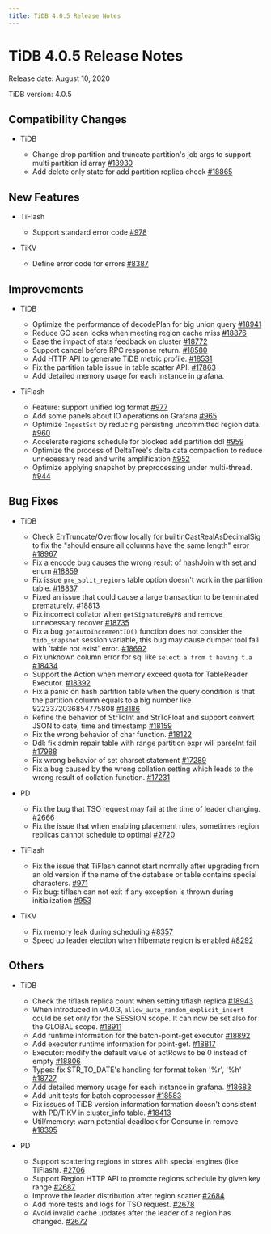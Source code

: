 ```yaml
---
title: TiDB 4.0.5 Release Notes
---
```


# TiDB 4.0.5 Release Notes

Release date: August 10, 2020

TiDB version: 4.0.5

## Compatibility Changes

+ TiDB

    - Change drop partition and truncate partition's job args to support multi partition id array [#18930](https://github.com/pingcap/tidb/pull/18930)
    - Add delete only state for add partition replica check [#18865](https://github.com/pingcap/tidb/pull/18865)

## New Features

+ TiFlash

    - Support standard error code [#978](https://github.com/pingcap/tics/pull/978)
    
+ TiKV

     - Define error code for errors [#8387](https://github.com/tikv/tikv/pull/8387)
     
## Improvements

+ TiDB

    - Optimize the performance of decodePlan for big union query [#18941](https://github.com/pingcap/tidb/pull/18941)
    - Reduce GC scan locks when meeting region cache miss [#18876](https://github.com/pingcap/tidb/pull/18876)
    - Ease the impact of stats feedback on cluster [#18772](https://github.com/pingcap/tidb/pull/18772)
    - Support cancel before RPC response return. [#18580](https://github.com/pingcap/tidb/pull/18580)
    - Add HTTP API to generate TiDB metric profile. [#18531](https://github.com/pingcap/tidb/pull/18531)
    - Fix the partition table issue in table scatter API. [#17863](https://github.com/pingcap/tidb/pull/17863)
    - Add detailed memory usage for each instance in grafana.

+ TiFlash

    - Feature: support unified log format [#977](https://github.com/pingcap/tics/pull/977)
    - Add some panels about IO operations on Grafana [#965](https://github.com/pingcap/tics/pull/965)
    - Optimize `IngestSst` by reducing persisting uncommitted region data. [#960](https://github.com/pingcap/tics/pull/960)
    - Accelerate regions schedule for blocked add partition ddl [#959](https://github.com/pingcap/tics/pull/959)
    - Optimize the process of DeltaTree's delta data compaction to reduce unnecessary read and write amplification [#952](https://github.com/pingcap/tics/pull/952)
    - Optimize applying snapshot by preprocessing under multi-thread. [#944](https://github.com/pingcap/tics/pull/944)

## Bug Fixes

+ TiDB

    - Check ErrTruncate/Overflow locally for builtinCastRealAsDecimalSig to fix the "should ensure all columns have the same length" error [#18967](https://github.com/pingcap/tidb/pull/18967)
    - Fix a encode bug causes the wrong result of hashJoin with set and enum [#18859](https://github.com/pingcap/tidb/pull/18859)
    - Fix issue `pre_split_regions` table option doesn't work in the partition table. [#18837](https://github.com/pingcap/tidb/pull/18837)
    - Fixed an issue that could cause a large transaction to be terminated prematurely. [#18813](https://github.com/pingcap/tidb/pull/18813)
    - Fix incorrect collator when `getSignatureByPB` and remove unnecessary recover [#18735](https://github.com/pingcap/tidb/pull/18735)
    - Fix a bug `getAutoIncrementID()` function does not consider the `tidb_snapshot` session variable, this bug may cause dumper tool fail with 'table not exist' error. [#18692](https://github.com/pingcap/tidb/pull/18692)
    - Fix unknown column error for sql like `select a from t having t.a` [#18434](https://github.com/pingcap/tidb/pull/18434)
    - Support the Action when memory exceed quota for TableReader Executor. [#18392](https://github.com/pingcap/tidb/pull/18392)
    - Fix a panic on hash partition table when the query condition is that the partition column equals to a big number like 9223372036854775808 [#18186](https://github.com/pingcap/tidb/pull/18186)
    - Refine the behavior of StrToInt and StrToFloat and support convert JSON to date, time and timestamp [#18159](https://github.com/pingcap/tidb/pull/18159)
    - Fix the wrong behavior of char function. [#18122](https://github.com/pingcap/tidb/pull/18122)
    - Ddl: fix admin repair table with range partition expr will parseInt fail [#17988](https://github.com/pingcap/tidb/pull/17988)
    - Fix wrong behavior of set charset statement [#17289](https://github.com/pingcap/tidb/pull/17289)
    - Fix a bug caused by the wrong collation setting which leads to the wrong result of collation function. [#17231](https://github.com/pingcap/tidb/pull/17231)

+ PD

    - Fix the bug that TSO request may fail at the time of leader changing. [#2666](https://github.com/pingcap/pd/pull/2666)
    - Fix the issue that when enabling placement rules, sometimes region replicas cannot schedule to optimal [#2720](https://github.com/pingcap/pd/pull/2720)
    
+ TiFlash

    - Fix the issue that TiFlash cannot start normally after upgrading from an old version if the name of the database or table contains special characters. [#971](https://github.com/pingcap/tics/pull/971)
    - Fix bug: tiflash can not exit if any exception is thrown during initialization [#953](https://github.com/pingcap/tics/pull/953)
    
+ TiKV

    - Fix memory leak during scheduling [#8357](https://github.com/tikv/tikv/pull/8357)
    - Speed up leader election when hibernate region is enabled [#8292](https://github.com/tikv/tikv/pull/8292)
    
## Others

+ TiDB

    - Check the tiflash replica count when setting tiflash replica [#18943](https://github.com/pingcap/tidb/pull/18943)
    - When introduced in v4.0.3, `allow_auto_random_explicit_insert` could be set only for the SESSION scope. It can now be set also for the GLOBAL scope. [#18911](https://github.com/pingcap/tidb/pull/18911)
    - Add runtime information for the batch-point-get executor [#18892](https://github.com/pingcap/tidb/pull/18892)
    - Add executor runtime information for point-get. [#18817](https://github.com/pingcap/tidb/pull/18817)
    - Executor: modify the default value of actRows to be 0 instead of empty [#18806](https://github.com/pingcap/tidb/pull/18806)
    - Types: fix STR_TO_DATE's handling for format token '%r', '%h' [#18727](https://github.com/pingcap/tidb/pull/18727)
    - Add detailed memory usage for each instance in grafana. [#18683](https://github.com/pingcap/tidb/pull/18683)
    - Add unit tests for batch coprocessor [#18583](https://github.com/pingcap/tidb/pull/18583)
    - Fix issues of TiDB version information formation doesn't consistent with PD/TiKV in cluster_info table. [#18413](https://github.com/pingcap/tidb/pull/18413)
    - Util/memory: warn potential deadlock for Consume in remove [#18395](https://github.com/pingcap/tidb/pull/18395)

+ PD

    - Support scattering regions in stores with special engines (like TiFlash). [#2706](https://github.com/pingcap/pd/pull/2706)
    - Support Region HTTP API to promote regions schedule by given key range [#2687](https://github.com/pingcap/pd/pull/2687)
    - Improve the leader distribution after region scatter [#2684](https://github.com/pingcap/pd/pull/2684)
    - Add more tests and logs for TSO request. [#2678](https://github.com/pingcap/pd/pull/2678)
    - Avoid invalid cache updates after the leader of a region has changed. [#2672](https://github.com/pingcap/pd/pull/2672)

